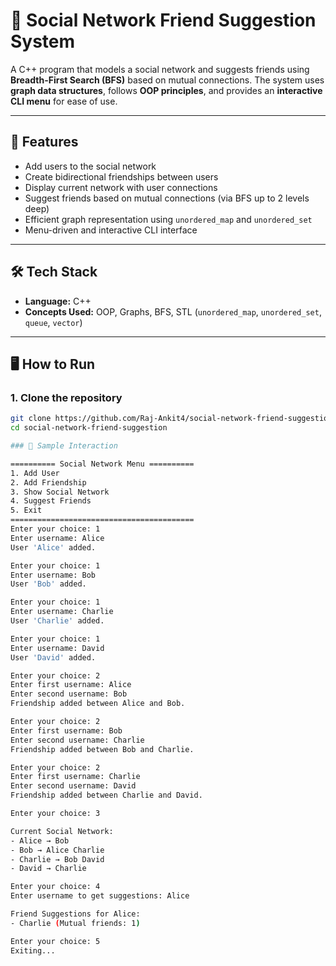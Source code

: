 # 👥 Social Network Friend Suggestion System

A C++ program that models a social network and suggests friends using **Breadth-First Search (BFS)** based on mutual connections. The system uses **graph data structures**, follows **OOP principles**, and provides an **interactive CLI menu** for ease of use.

---

## 🚀 Features

- Add users to the social network  
- Create bidirectional friendships between users  
- Display current network with user connections  
- Suggest friends based on mutual connections (via BFS up to 2 levels deep)  
- Efficient graph representation using `unordered_map` and `unordered_set`  
- Menu-driven and interactive CLI interface  

---

## 🛠 Tech Stack

- **Language:** C++  
- **Concepts Used:** OOP, Graphs, BFS, STL (`unordered_map`, `unordered_set`, `queue`, `vector`)

---

## 🖥️ How to Run

### 1. Clone the repository

```bash
git clone https://github.com/Raj-Ankit4/social-network-friend-suggestion.git
cd social-network-friend-suggestion

### 📸 Sample Interaction

========== Social Network Menu ==========
1. Add User
2. Add Friendship
3. Show Social Network
4. Suggest Friends
5. Exit
=========================================
Enter your choice: 1
Enter username: Alice
User 'Alice' added.

Enter your choice: 1
Enter username: Bob
User 'Bob' added.

Enter your choice: 1
Enter username: Charlie
User 'Charlie' added.

Enter your choice: 1
Enter username: David
User 'David' added.

Enter your choice: 2
Enter first username: Alice
Enter second username: Bob
Friendship added between Alice and Bob.

Enter your choice: 2
Enter first username: Bob
Enter second username: Charlie
Friendship added between Bob and Charlie.

Enter your choice: 2
Enter first username: Charlie
Enter second username: David
Friendship added between Charlie and David.

Enter your choice: 3

Current Social Network:
- Alice → Bob
- Bob → Alice Charlie
- Charlie → Bob David
- David → Charlie

Enter your choice: 4
Enter username to get suggestions: Alice

Friend Suggestions for Alice:
- Charlie (Mutual friends: 1)

Enter your choice: 5
Exiting...

